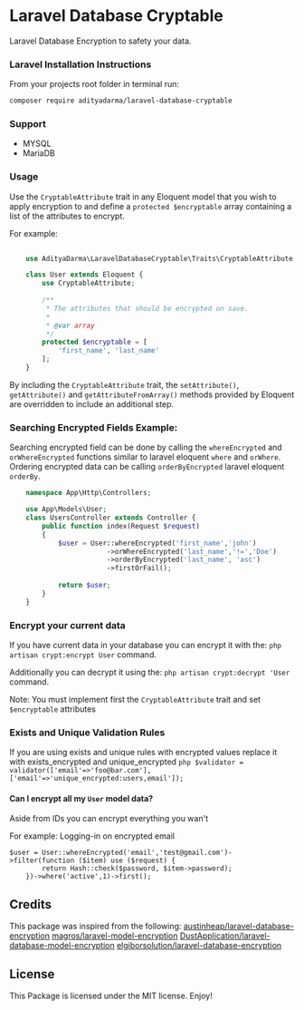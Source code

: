 # Laravel Database Cryptable
Laravel Database Encryption to safety your data.

### Laravel Installation Instructions
From your projects root folder in terminal run:

   ```bash
   composer require adityadarma/laravel-database-cryptable
   ```

### Support
- MYSQL
- MariaDB

### Usage

Use the `CryptableAttribute` trait in any Eloquent model that you wish to apply encryption
to and define a `protected $encryptable` array containing a list of the attributes to encrypt.

For example:

```php
    
    use AdityaDarma\LaravelDatabaseCryptable\Traits\CryptableAttribute;

    class User extends Eloquent {
        use CryptableAttribute;
       
        /**
         * The attributes that should be encrypted on save.
         *
         * @var array
         */
        protected $encryptable = [
            'first_name', 'last_name'
        ];
    }
```

By including the `CryptableAttribute` trait, the `setAttribute()`, `getAttribute()` and `getAttributeFromArray()`
methods provided by Eloquent are overridden to include an additional step.

### Searching Encrypted Fields Example:
Searching encrypted field can be done by calling the `whereEncrypted` and `orWhereEncrypted` functions
similar to laravel eloquent `where` and `orWhere`. Ordering encrypted data can be calling `orderByEncrypted` laravel eloquent `orderBy`.


```php
    namespace App\Http\Controllers;

    use App\Models\User;
    class UsersController extends Controller {
        public function index(Request $request)
        {
            $user = User::whereEncrypted('first_name','john')
                        ->orWhereEncrypted('last_name','!=','Doe')
                        ->orderByEncrypted('last_name', 'asc')
                        ->firstOrFail();
            
            return $user;
        }
    }
```

### Encrypt your current data
 If you have current data in your database you can encrypt it with the: 
    `php artisan crypt:encrypt User` command.
    
 Additionally you can decrypt it using the:
    `php artisan crypt:decrypt 'User` command.

 Note: You must implement first the `CryptableAttribute` trait and set `$encryptable` attributes

### Exists and Unique Validation Rules
 If you are using exists and unique rules with encrypted values replace it with exists_encrypted and unique_encrypted 
    ```php
      $validator = validator(['email'=>'foo@bar.com'], ['email'=>'unique_encrypted:users,email']);
    ```

#### Can I encrypt all my `User` model data?
Aside from IDs you can encrypt everything you wan't

For example:
Logging-in on encrypted email
```
$user = User::whereEncrypted('email','test@gmail.com')->filter(function ($item) use ($request) {
        return Hash::check($password, $item->password);
    })->where('active',1)->first();
```

## Credits
This package was inspired from the following:
 [austinheap/laravel-database-encryption](https://github.com/austinheap/laravel-database-encryption)
 [magros/laravel-model-encryption](https://github.com/magros/laravel-model-encryption)
 [DustApplication/laravel-database-model-encryption](https://github.com/DustApplication/laravel-database-model-encryption.git)
 [elgiborsolution/laravel-database-encryption](https://github.com/elgiborsolution/laravel-database-encryption)

## License

This Package is licensed under the MIT license. Enjoy!
